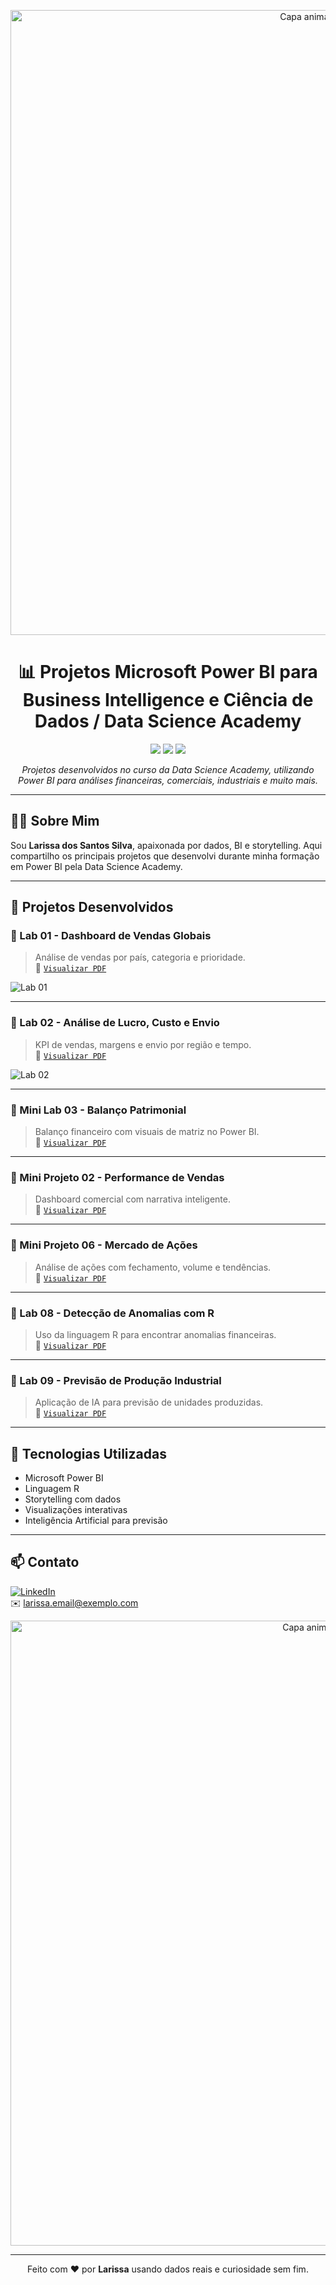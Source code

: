 <!-- Capa animada superior -->
<p align="center">
  <img src="https://capsule-render.vercel.app/api?type=waving&color=F7D7DE&height=120&section=header" alt="Capa animada superior" width="1000" />
</p>


<h1 align="center">📊 Projetos Microsoft Power BI para Business Intelligence e Ciência de Dados / Data Science Academy </h1>

<p align="center">
  <img src="https://img.shields.io/badge/Power%20BI-Data%20Visualization-yellow?style=for-the-badge&logo=powerbi" />
  <img src="https://img.shields.io/badge/R%20Language-Stats%20&%20Anomaly%20Detection-blue?style=for-the-badge&logo=r" />
  <img src="https://img.shields.io/badge/Status-Conclu%C3%ADdo-green?style=for-the-badge" />
</p>

<p align="center">
  <i>Projetos desenvolvidos no curso da Data Science Academy, utilizando Power BI para análises financeiras, comerciais, industriais e muito mais.</i>
</p>

---

## 👩‍💻 Sobre Mim

Sou **Larissa dos Santos Silva**, apaixonada por dados, BI e storytelling. Aqui compartilho os principais projetos que desenvolvi durante minha formação em Power BI pela Data Science Academy.

---

## 🚀 Projetos Desenvolvidos

### 🔹 Lab 01 - Dashboard de Vendas Globais
> Análise de vendas por país, categoria e prioridade.  
📄 [`Visualizar PDF`](./FINALIZAÇÃO%20LAB%2001.pdf)

![Lab 01](https://github.com/seu-usuario/seu-repo/imagens/lab01.png)

---

### 🔹 Lab 02 - Análise de Lucro, Custo e Envio
> KPI de vendas, margens e envio por região e tempo.  
📄 [`Visualizar PDF`](./LAB%2002%20FINALIZADO.pdf)

![Lab 02](https://github.com/seu-usuario/seu-repo/imagens/lab02.png)

---

### 🔹 Mini Lab 03 - Balanço Patrimonial
> Balanço financeiro com visuais de matriz no Power BI.  
📄 [`Visualizar PDF`](./MINI%20LAB%2003%20COMPLETO.pdf)

---

### 🔹 Mini Projeto 02 - Performance de Vendas
> Dashboard comercial com narrativa inteligente.  
📄 [`Visualizar PDF`](./MINI%20PROJETO%2002%20FINALIZADO.pdf)

---

### 🔹 Mini Projeto 06 - Mercado de Ações
> Análise de ações com fechamento, volume e tendências.  
📄 [`Visualizar PDF`](./MINI%20PROJ%2006%20COMPLETO.pdf)

---

### 🔹 Lab 08 - Detecção de Anomalias com R
> Uso da linguagem R para encontrar anomalias financeiras.  
📄 [`Visualizar PDF`](./LAB%2008%20COMPLETO.pdf)

---

### 🔹 Lab 09 - Previsão de Produção Industrial
> Aplicação de IA para previsão de unidades produzidas.  
📄 [`Visualizar PDF`](./LAB%2009%20COMPLETO.pdf)

---

## 🧰 Tecnologias Utilizadas

- Microsoft Power BI
- Linguagem R
- Storytelling com dados
- Visualizações interativas
- Inteligência Artificial para previsão

---

## 📫 Contato

[![LinkedIn](https://img.shields.io/badge/LinkedIn-Visite%20meu%20perfil-blue?style=flat-square&logo=linkedin)](https://www.linkedin.com/in/seu-perfil)  
✉️ larissa.email@exemplo.com



<!-- Capa animada inferior -->
<p align="center">
  <img src="https://capsule-render.vercel.app/api?type=waving&color=F7D7DE&height=120&section=footer" alt="Capa animada inferior" width="1000" />
</p>

---

<p align="center">
  Feito com ❤️ por <b>Larissa</b> usando dados reais e curiosidade sem fim.
</p>
